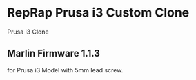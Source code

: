 # RepRap Prusa i3 Custom Clone

Prusa i3 Clone

## Marlin Firmware 1.1.3

 for Prusa i3 Model with 5mm lead screw.
